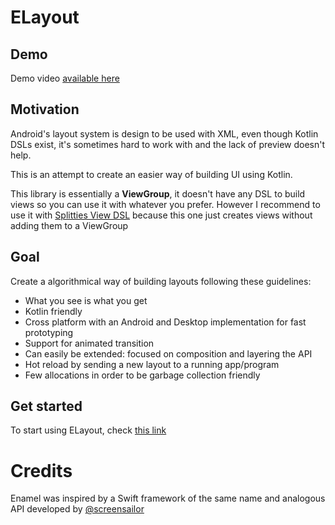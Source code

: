 # ELayout
## Demo
Demo video [available here](https://www.youtube.com/watch?v=MmUCau26tLg)
## Motivation

Android's layout system is design to be used with XML, even though Kotlin DSLs exist, it's sometimes hard to work with and the lack of preview doesn't help.

This is an attempt to create an easier way of building UI using Kotlin.  

This library is essentially a **ViewGroup**, it doesn't have any DSL to build views so you can use it with whatever you prefer. However I recommend to use it with [Splitties View DSL](https://github.com/LouisCAD/Splitties) because this one just creates views without adding them to a ViewGroup   

## Goal
Create a algorithmical way of building layouts following these guidelines:
- What you see is what you get
- Kotlin friendly
- Cross platform with an Android and Desktop implementation for fast prototyping
- Support for animated transition
- Can easily be extended: focused on composition and layering the API
- Hot reload by sending a new layout to a running app/program
- Few allocations in order to be garbage collection friendly

## Get started

To start using ELayout, check [this link](https://github.com/benoitthore/Enamel/wiki/Get-started) 

# Credits
Enamel was inspired by a Swift framework of the same name and analogous API developed by [@screensailor](https://github.com/screensailor)
